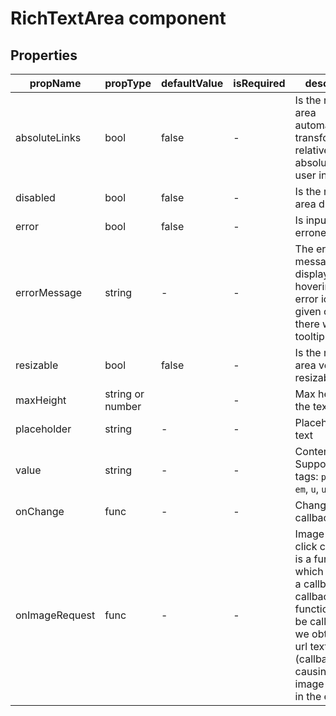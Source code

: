 # RichTextArea component


## Properties

| propName | propType | defaultValue | isRequired | description |
|----------|----------|--------------|------------|-------------|
| absoluteLinks | bool | false | - | Is the rich text area automatically transform relative links to absolute after user insert |
| disabled | bool | false | - | Is the rich text area disabled |
| error  | bool | false | - | Is input value erroneous |
| errorMessage | string | - | - | The error message to display when hovering the error icon, if not given or empty there will be no tooltip |
| resizable | bool | false | - | Is the rich text area vertically resizable |
| maxHeight | string or number |  | - | Max height of the text editor |
| placeholder | string | - | - | Placeholder text |
| value | string | - | - | Content HTML. Supported tags: `p`, `strong`, `em`, `u`, `ul`, `ol`, `li` |
| onChange | func | - | - | Change callback |
| onImageRequest | func | - | - | Image icon click callback. It is a function which recieves a callback. The callback function should be called when we obtain the url text (callback(text)), causing the image to reflect in the editor   |

